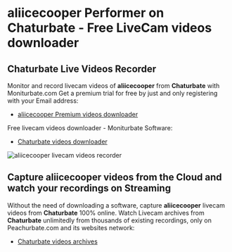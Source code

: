 # aliicecooper Performer on Chaturbate - Free LiveCam videos downloader

## Chaturbate Live Videos Recorder

Monitor and record livecam videos of **aliicecooper** from **Chaturbate** with Moniturbate.com
Get a premium trial for free by just and only registering with your Email address:
* [aliicecooper Premium videos downloader](https://moniturbate.com/request-demo-licence-key.html)

Free livecam videos downloader - Moniturbate Software:
* [Chaturbate videos downloader](https://moniturbate.com/moniturbate-download-software.html)

![aliicecooper livecam videos recorder](https://peachurnet.com/templates/moniturbate-software.png)


## Capture aliicecooper videos from the Cloud and watch your recordings on Streaming

Without the need of downloading a software, capture **aliicecooper** livecam videos from **Chaturbate** 100% online.
Watch Livecam archives from **Chaturbate** unlimitedly from thousands of existing recordings, only on Peachurbate.com and its websites network:
* [Chaturbate videos archives](https://peachurnet.com/)